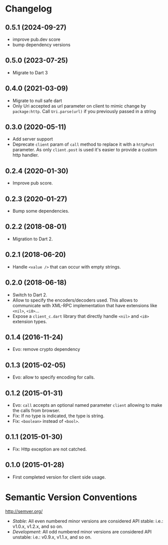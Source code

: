 # Changelog

## 0.5.1 (2024-09-27)

- improve pub.dev score
- bump dependency versions

## 0.5.0 (2023-07-25)

- Migrate to Dart 3

## 0.4.0 (2021-03-09)

- Migrate to null safe dart
- Only Uri accepted as url parameter on client to mimic change by `package:http`. Call `Uri.parse(url)` if you previously passed in a string

## 0.3.0 (2020-05-11)

- Add server support
- Deprecate `client` param of `call` method to replace it with a `httpPost`
parameter. As only `client.post` is used it's easier to provide a custom http
handler.

## 0.2.4 (2020-01-30)

- Improve pub score.

## 0.2.3 (2020-01-27)

- Bump some dependencies.

## 0.2.2 (2018-08-01)

- Migration to Dart 2.

## 0.2.1 (2018-06-20)

- Handle `<value />` that can occur with empty strings.

## 0.2.0 (2018-06-18)

- Switch to Dart 2.
- Allow to specify the encoders/decoders used. This allows to communicate
with XML-RPC implementation that have extensions like `<nil>`, `<i8>`...
- Expose a `client_c.dart` library that directly handle `<nil>` and `<i8>`
extension types.

## 0.1.4 (2016-11-24)

- Evo: remove crypto dependency

## 0.1.3 (2015-02-05)

- Evo: allow to specify encoding for calls.

## 0.1.2 (2015-01-31)

- Evo: `call` accepts an optional named parameter `client` allowing to make the
calls from browser.
- Fix: If no type is indicated, the type is string.
- Fix: `<boolean>` instead of `<bool>`.

## 0.1.1 (2015-01-30)

- Fix: Http exception are not catched.

## 0.1.0 (2015-01-28)

- First completed version for client side usage.

# Semantic Version Conventions

http://semver.org/

- *Stable*:  All even numbered minor versions are considered API stable:
  i.e.: v1.0.x, v1.2.x, and so on.
- *Development*: All odd numbered minor versions are considered API unstable:
  i.e.: v0.9.x, v1.1.x, and so on.
